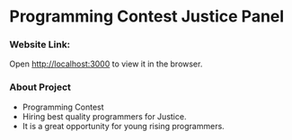 # Programming Contest Justice Panel

### Website Link:
Open [http://localhost:3000](http://localhost:3000) to view it in the browser.

### About Project
- Programming Contest
- Hiring best quality programmers for Justice.
- It is a great opportunity for young rising programmers.
